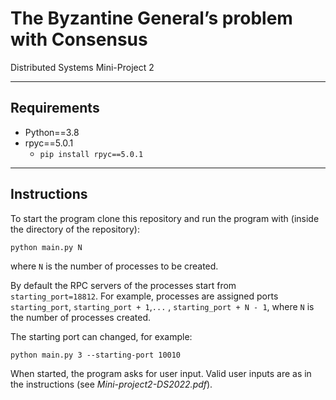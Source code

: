 # The Byzantine General’s problem with Consensus
Distributed Systems Mini-Project 2

---

## Requirements
* Python==3.8
* rpyc==5.0.1
  * ```pip install rpyc==5.0.1```

---

## Instructions

To start the program clone this repository and run the program with (inside the directory of the repository):

```
python main.py N
```

where ```N``` is the number of processes to be created.

By default the RPC servers of the processes start from ```starting_port=18812```.
For example, processes are assigned ports ```starting_port```, ```starting_port + 1```,```...``` , ```starting_port + N - 1```,
where ```N``` is the number of processes created.

The starting port can changed, for example:
```
python main.py 3 --starting-port 10010
```

When started, the program asks for user input. 
Valid user inputs are as in the instructions (see *Mini-project2-DS2022.pdf*).





